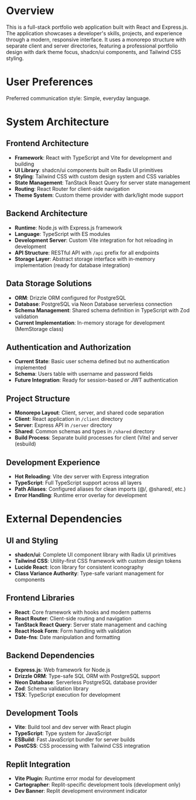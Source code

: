 # Overview

This is a full-stack portfolio web application built with React and Express.js. The application showcases a developer's skills, projects, and experience through a modern, responsive interface. It uses a monorepo structure with separate client and server directories, featuring a professional portfolio design with dark theme focus, shadcn/ui components, and Tailwind CSS styling.

# User Preferences

Preferred communication style: Simple, everyday language.

# System Architecture

## Frontend Architecture
- **Framework**: React with TypeScript and Vite for development and building
- **UI Library**: shadcn/ui components built on Radix UI primitives
- **Styling**: Tailwind CSS with custom design system and CSS variables
- **State Management**: TanStack React Query for server state management
- **Routing**: React Router for client-side navigation
- **Theme System**: Custom theme provider with dark/light mode support

## Backend Architecture
- **Runtime**: Node.js with Express.js framework
- **Language**: TypeScript with ES modules
- **Development Server**: Custom Vite integration for hot reloading in development
- **API Structure**: RESTful API with `/api` prefix for all endpoints
- **Storage Layer**: Abstract storage interface with in-memory implementation (ready for database integration)

## Data Storage Solutions
- **ORM**: Drizzle ORM configured for PostgreSQL
- **Database**: PostgreSQL via Neon Database serverless connection
- **Schema Management**: Shared schema definition in TypeScript with Zod validation
- **Current Implementation**: In-memory storage for development (MemStorage class)

## Authentication and Authorization
- **Current State**: Basic user schema defined but no authentication implemented
- **Schema**: Users table with username and password fields
- **Future Integration**: Ready for session-based or JWT authentication

## Project Structure
- **Monorepo Layout**: Client, server, and shared code separation
- **Client**: React application in `/client` directory
- **Server**: Express API in `/server` directory  
- **Shared**: Common schemas and types in `/shared` directory
- **Build Process**: Separate build processes for client (Vite) and server (esbuild)

## Development Experience
- **Hot Reloading**: Vite dev server with Express integration
- **TypeScript**: Full TypeScript support across all layers
- **Path Aliases**: Configured aliases for clean imports (@/, @shared/, etc.)
- **Error Handling**: Runtime error overlay for development

# External Dependencies

## UI and Styling
- **shadcn/ui**: Complete UI component library with Radix UI primitives
- **Tailwind CSS**: Utility-first CSS framework with custom design tokens
- **Lucide React**: Icon library for consistent iconography
- **Class Variance Authority**: Type-safe variant management for components

## Frontend Libraries
- **React**: Core framework with hooks and modern patterns
- **React Router**: Client-side routing and navigation
- **TanStack React Query**: Server state management and caching
- **React Hook Form**: Form handling with validation
- **Date-fns**: Date manipulation and formatting

## Backend Dependencies
- **Express.js**: Web framework for Node.js
- **Drizzle ORM**: Type-safe SQL ORM with PostgreSQL support
- **Neon Database**: Serverless PostgreSQL database provider
- **Zod**: Schema validation library
- **TSX**: TypeScript execution for development

## Development Tools
- **Vite**: Build tool and dev server with React plugin
- **TypeScript**: Type system for JavaScript
- **ESBuild**: Fast JavaScript bundler for server builds
- **PostCSS**: CSS processing with Tailwind CSS integration

## Replit Integration
- **Vite Plugin**: Runtime error modal for development
- **Cartographer**: Replit-specific development tools (development only)
- **Dev Banner**: Replit development environment indicator